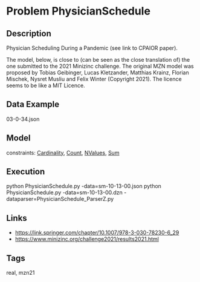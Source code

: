 # Problem PhysicianSchedule
## Description
Physician Scheduling During a Pandemic (see link to CPAIOR paper).

The model, below, is close to (can be seen as the close translation of) the one submitted to the 2021 Minizinc challenge.
The original MZN model was proposed by Tobias Geibinger, Lucas Kletzander, Matthias Krainz, Florian Mischek, Nysret Musliu and Felix Winter (Copyright 2021).
The licence seems to be like a MIT Licence.

## Data Example
  03-0-34.json

## Model
  constraints: [Cardinality](http://pycsp.org/documentation/constraints/Cardinality), [Count](http://pycsp.org/documentation/constraints/Count), [NValues](http://pycsp.org/documentation/constraints/NValues), [Sum](http://pycsp.org/documentation/constraints/Sum)

## Execution
  python PhysicianSchedule.py -data=sm-10-13-00.json
  python PhysicianSchedule.py -data=sm-10-13-00.dzn -dataparser=PhysicianSchedule_ParserZ.py

## Links
  - https://link.springer.com/chapter/10.1007/978-3-030-78230-6_29
  - https://www.minizinc.org/challenge2021/results2021.html

## Tags
  real, mzn21
